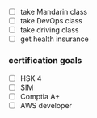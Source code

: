 - [ ] take Mandarin class
- [ ] take DevOps class
- [ ] take driving class
- [ ] get health insurance

### certification goals
- [ ] HSK 4
- [ ] SIM
- [ ] Comptia A+
- [ ] AWS developer